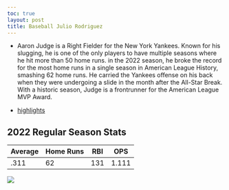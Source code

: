 ```yaml
---
toc: true
layout: post
title: Baseball Julio Rodriguez
---
```


- Aaron Judge is a Right Fielder for the New York Yankees. Known for his slugging, he is one of the only players to have multiple seasons where he hit more than 50 home runs. in the 2022 season, he broke the record for the most home runs in a single season in American League History, smashing 62 home runs. He carried the Yankees offense on his back when they were undergoing a slide in the month after the All-Star Break. With a historic season, Judge is a frontrunner for the American League MVP Award. 

- [highlights](https://youtu.be/jblL-wh4YmY?t=15)

## 2022 Regular Season Stats ##


| Average | Home Runs | RBI | OPS | 
| ------- | --------- | --- | --- |
| .311 | 62 | 131 | 1.111 | 

![](vscode-remote://wsl%2Bubuntu/mnt/c/Users/rohan/vscode/FrontendRepository/images/judge.png)